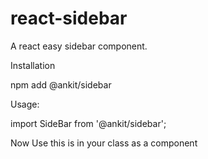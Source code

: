 # react-sidebar


A react easy sidebar component.

Installation

npm add @ankit/sidebar

Usage:

import SideBar from '@ankit/sidebar';

Now Use this is in your class as a component
